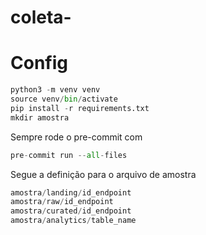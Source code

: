 # coleta-


# Config

```python
python3 -m venv venv
source venv/bin/activate
pip install -r requirements.txt
mkdir amostra
```

Sempre rode o pre-commit com
```python
pre-commit run --all-files
```
Segue a definição para o arquivo de amostra
```python
amostra/landing/id_endpoint
amostra/raw/id_endpoint
amostra/curated/id_endpoint
amostra/analytics/table_name
```
